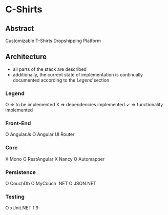 ﻿# C-Shirts

## Abstract

Customizable T-Shirts Dropshipping Platform

## Architecture

- all parts of the stack are described
- additionally, the current state of implementation is continually documented according to the *Legend* section

### Legend

O => to be implemented
X => dependencies implemented
✓ => functionality implemented

### Front-End

O AngularJs
O Angular UI Router

### Core

X Mono
O RestAngular
X Nancy
O Automapper

### Persistence

O CouchDb
O MyCouch .NET
O JSON.NET

### Testing

O xUnit.NET 1.9

